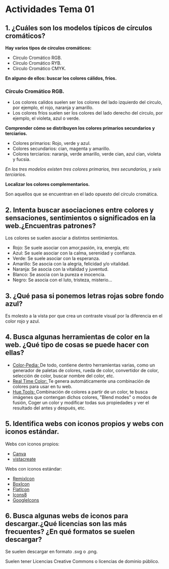 # Actividades Tema 01

## 1. ¿Cuáles son los modelos típicos de círculos cromáticos?

 **Hay varios tipos de círculos cromáticos:** 
 - Círculo Cromático RGB.
 - Círculo Cromático RYB.
 - Círculo Cromático CMYK.


 **En alguno de ellos: buscar los colores cálidos, fríos.**
### Círculo Cromático RGB.
- Los colores calidos suelen ser los colores del lado izquierdo del circulo, por ejemplo, el rojo, naranja y amarillo.
- Los colores fríos suelen ser los colores del lado derecho del circulo, por ejemplo, el violeta, azul o verde.


**Comprender cómo se distribuyen los colores primarios secundarios y terciarios.**

- Colores primarios: Rojo, verde y azul.
- Colores secundarios: cian, magenta y amarillo.
- Colores terciarios: naranja, verde amarillo, verde cian, azul cian, violeta y fucsia.

*En los tres modelos existen tres colores primarios, tres secundarios, y seis terciarios.* 

**Localizar los colores complementarios.**

Son aquellos que se encuentran en el lado opuesto del círculo cromática.


## 2. Intenta buscar asociaciones entre colores y sensaciones, sentimientos o significados en la web.¿Encuentras patrones?

Los colores se suelen asociar a distintos sentimientos.

- Rojo: Se suele asociar con amor,pasión, ira, energía, etc
- Azul: Se suele asociar con la calma, serenidad y confianza.
- Verde: Se suele asociar con la esperanza.
- Amarillo: Se asocia con la alegría, felicidad y/o vitalidad.
- Naranja: Se asocia con la vitalidad y juventud.
- Blanco: Se asocia con la pureza e inocencia.
- Negro: Se asocia con el luto, tristeza, misterio...


## 3. ¿Qué pasa si ponemos letras rojas sobre fondo azul?

Es molesto a la vista por que crea un contraste visual por la diferencia en el color rojo y azul.


## 4. Busca algunas herramientas de color en la web. ¿Qué tipo de cosas se puede hacer con ellas?

- [Color-Pedia: ](https://colors.dopely.top/color-pedia)De todo, contiene dentro herramientas varias, como un generador de paletas de colores, rueda de color, convertidor de color, selección de color, buscar nombre del color, etc.
- [Real Time Color: ](https://realtimecolors.com/) Te genera automáticamente una combinación de colores para usar en tu web.
- [Hue.Tools: ](https://hue.tools/) Combinación de colores a partir de un color, te busca imágenes que contengan dichos colores, "Blend modes" o modos de fusión, Coger un color y modificar todas sus propiedades y ver el resultado del antes y después, etc.


## 5. Identifica webs con iconos propios y webs con iconos estándar.

Webs con iconos propios:

- [Canva](https://www.canva.com/es_es/crear/iconos/)
- [vistacreate](https://create.vista.com/es/features/icons/)


Webs con iconos estándar:

- [RemixIcon](https://remixicon.com/)
- [BoxIcon](https://boxicons.com/)
- [FlatIcon](https://www.flaticon.es/)
- [Icons8](https://icons8.com/)
- [GoogleIcons](https://fonts.google.com/icons)

## 6. Busca algunas webs de iconos para descargar.¿Qué licencias son las más frecuentes? ¿En qué formatos se suelen descargar?

Se suelen descargar en formato .svg o .png.

Suelen tener Licencias Creative Commons o licencias de dominio público.

